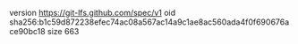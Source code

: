version https://git-lfs.github.com/spec/v1
oid sha256:b1c59d872238efec74ac08a567ac14a9c1ae8ac560ada4f0f690676ace90bc18
size 663
